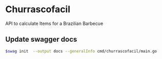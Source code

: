 # Churrascofacil

API to calculate Items for a Brazilian Barbecue

## Update swagger docs

```bash
$swag init  --output docs --generalInfo cmd/churrascofacil/main.go
```
